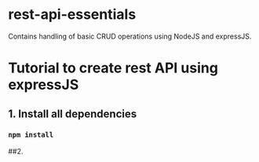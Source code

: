 # rest-api-essentials
Contains handling of basic CRUD operations using NodeJS and expressJS.

# Tutorial to create rest API using expressJS
## 1. Install all dependencies
### <code>npm install</code>

##2. 
